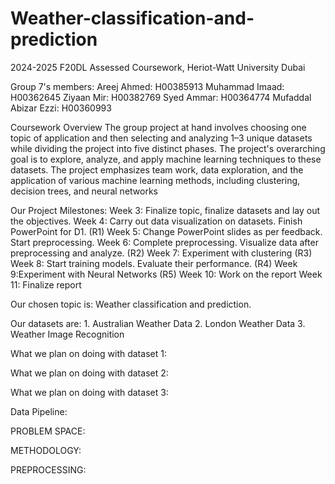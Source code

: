 # Weather-classification-and-prediction
2024-2025 F20DL Assessed Coursework, Heriot-Watt University Dubai

Group 7's members: Areej Ahmed: H00385913 Muhammad Imaad: H00362645 Ziyaan Mir: H00382769  Syed Ammar: H00364774 Mufaddal Abizar Ezzi: H00360993

Coursework Overview
The group project at hand involves choosing one topic of application and then selecting and analyzing 1–3
unique datasets while dividing the project into five distinct phases. The project's overarching goal is to
explore, analyze, and apply machine learning techniques to these datasets. The project emphasizes team
work, data exploration, and the application of various machine learning methods, including clustering,
decision trees, and neural networks

Our Project Milestones:
Week 3: Finalize topic, finalize datasets and lay out the objectives.
Week 4: Carry out data visualization on datasets. Finish PowerPoint for D1. (R1)
Week 5: Change PowerPoint slides as per feedback. Start preprocessing.
Week 6: Complete preprocessing. Visualize data after preprocessing and analyze. (R2)
Week 7: Experiment with clustering (R3)
Week 8: Start training models. Evaluate their performance. (R4)
Week 9:Experiment with Neural Networks (R5)
Week 10: Work on the report
Week 11: Finalize report



Our chosen topic is: Weather classification and prediction.

Our datasets are: 1. Australian Weather Data
2. London Weather Data
3. Weather Image Recognition

What we plan on doing with dataset 1:

What we plan on doing with dataset 2:

What we plan on doing with dataset 3:

Data Pipeline: 

PROBLEM SPACE:

METHODOLOGY:

PREPROCESSING:

